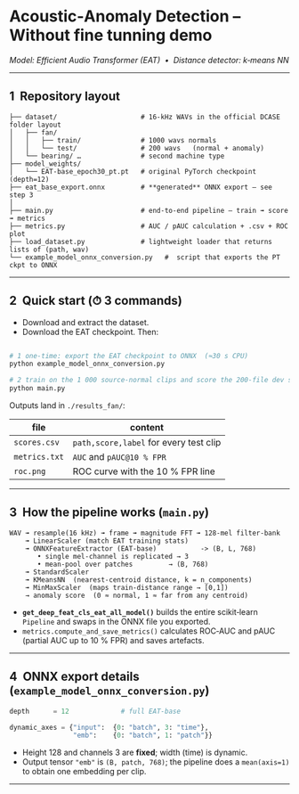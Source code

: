 # Acoustic‑Anomaly Detection – **Without fine tunning** demo

*Model: Efficient Audio Transformer (EAT)  •  Distance detector: k‑means NN*

---

## 1  Repository layout

```text
├── dataset/                     # 16‑kHz WAVs in the official DCASE folder layout
│   ├── fan/
│   │   ├── train/               # 1000 wavs normals
│   │   └── test/                # 200 wavs   (normal + anomaly)
│   └── bearing/ …               # second machine type
├── model_weights/
│   └── EAT-base_epoch30_pt.pt   # original PyTorch checkpoint (depth=12)
├── eat_base_export.onnx         # **generated** ONNX export – see step 3
│
├── main.py                      # end‑to‑end pipeline – train ➟ score ➟ metrics
├── metrics.py                   # AUC / pAUC calculation + .csv + ROC plot
├── load_dataset.py              # lightweight loader that returns lists of (path, wav)
└── example_model_onnx_conversion.py   #  script that exports the PT ckpt to ONNX
```

---

## 2  Quick start (⏱ 3 commands)

- Download and extract the dataset.
- Download the EAT checkpoint.
Then:

```bash

# 1 one‑time: export the EAT checkpoint to ONNX  (≈30 s CPU) 
python example_model_onnx_conversion.py

# 2 train on the 1 000 source‑normal clips and score the 200‑file dev set
python main.py
```

Outputs land in `./results_fan/`:

| file          | content                                |
| ------------- | -------------------------------------- |
| `scores.csv`  | `path,score,label` for every test clip |
| `metrics.txt` | `AUC` and `pAUC@10 % FPR`              |
| `roc.png`     | ROC curve with the 10 % FPR line       |

---

## 3  How the pipeline works (`main.py`)

```text
WAV ➟ resample(16 kHz) ➟ frame ➟ magnitude FFT ➟ 128‑mel filter‑bank
    ➟ LinearScaler (match EAT training stats)
    ➟ ONNXFeatureExtractor (EAT‑base)           -> (B, L, 768)
       • single mel‑channel is replicated → 3
       • mean‑pool over patches         → (B, 768)
    ➟ StandardScaler
    ➟ KMeansNN  (nearest‑centroid distance, k = n_components)
    ➟ MinMaxScaler  (maps train‑distance range → [0,1])
    → anomaly score  (0 ≈ normal, 1 ≈ far from any centroid)
```

* **`get_deep_feat_cls_eat_all_model()`** builds the entire scikit‑learn
  `Pipeline` and swaps in the ONNX file you exported.
* `metrics.compute_and_save_metrics()` calculates ROC‑AUC and pAUC
  (partial AUC up to 10 % FPR) and saves artefacts.

---

## 4  ONNX export details (`example_model_onnx_conversion.py`)

```python
depth      = 12             # full EAT‑base

dynamic_axes = {"input":  {0: "batch", 3: "time"},
                "emb":    {0: "batch", 1: "patch"}}
```

* Height 128 and channels 3 are **fixed**; width (time) is dynamic.
* Output tensor `"emb"` is `(B, patch, 768)`; the pipeline does a
  `mean(axis=1)` to obtain one embedding per clip.

---



